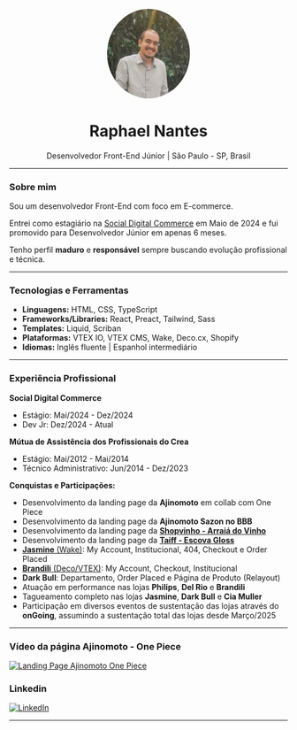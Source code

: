 <!-- Raphael Nantes - README Profile -->

<p align="center">
  <img src="https://raw.githubusercontent.com/Raphanantes22/Raphanantes22/main/profile-pic.png" width="150" alt="Raphael Nantes" style="border-radius: 50%;" />
</p>

<h1 align="center">Raphael Nantes </h1>

<p align="center">
  Desenvolvedor Front-End Júnior | São Paulo - SP, Brasil
</p>

---

### Sobre mim

Sou um desenvolvedor Front-End com foco em E-commerce.

Entrei como estagiário na [Social Digital Commerce](https://www.socialsa.com/) em Maio de 2024 e fui promovido para Desenvolvedor Júnior em apenas 6 meses.

Tenho perfil **maduro** e **responsável** sempre buscando evolução profissional e técnica.

---

###  Tecnologias e Ferramentas

- **Linguagens:** HTML, CSS, TypeScript
- **Frameworks/Libraries:** React, Preact, Tailwind, Sass
- **Templates:** Liquid, Scriban
- **Plataformas:** VTEX IO, VTEX CMS, Wake, Deco.cx, Shopify
- **Idiomas:** Inglês fluente | Espanhol intermediário

---

###  Experiência Profissional

**Social Digital Commerce**
-  Estágio: Mai/2024 - Dez/2024
-  Dev Jr: Dez/2024 - Atual

**Mútua de Assistência dos Profissionais do Crea**
-  Estágio: Mai/2012 - Mai/2014
-  Técnico Administrativo: Jun/2014 - Dez/2023

**Conquistas e Participações:**
- Desenvolvimento da landing page da **Ajinomoto** em collab com One Piece
- Desenvolvimento da landing page da **Ajinomoto Sazon no BBB**
- Desenvolvimento da landing page da [**Shopvinho - Arraiá do Vinho**](https://www.shopvinho.com.br/junina)
- Desenvolvimento da landing page da [**Taiff - Escova Gloss**](https://www.taiff.com.br/lancamento-gloss)
- [**Jasmine** (Wake)](https://www.loja.jasminealimentos.com/quem-somos): My Account, Institucional, 404, Checkout e Order Placed
- [**Brandili** (Deco/VTEX)](https://www.brandili.com.br/institucional/quem-somos): My Account, Checkout, Institucional
- **Dark Bull**: Departamento, Order Placed e Página de Produto (Relayout)
- Atuação em performance nas lojas **Philips**, **Del Rio** e **Brandili**
- Tagueamento completo nas lojas **Jasmine**, **Dark Bull** e **Cia Muller**
- Participação em diversos eventos de sustentação das lojas através do **onGoing**, assumindo a sustentação total das lojas desde Março/2025

---

###  Vídeo da página Ajinomoto - One Piece

[![Landing Page Ajinomoto One Piece](https://img.youtube.com/vi/eAP7ha75KjE/maxresdefault.jpg)](https://youtu.be/eAP7ha75KjE)




###  Linkedin

[![LinkedIn](https://img.shields.io/badge/-Raphael%20Nantes-blue?style=for-the-badge&logo=Linkedin&logoColor=white&link=https://www.linkedin.com/in/raphael-nantes)](https://www.linkedin.com/in/raphael-nantes)

---

> 

